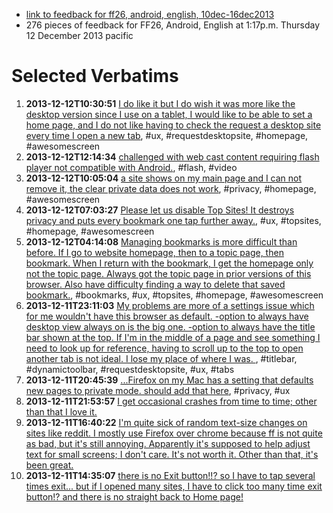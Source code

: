 * [link to feedback for ff26, android, english, 10dec-16dec2013](https://input.mozilla.org/en-US/?date_start=2013-12-10&date_end=2013-12-16&product=Firefox%20for%20Android&version=26.0.0&locale=en-US)
* 276 pieces of feedback for FF26, Android, English at 1:17p.m. Thursday 12 December 2013 pacific

# Selected Verbatims

1. **2013-12-12T10:30:51** [I do like it but I do wish it was more like the desktop version since I use on a tablet, I would like to be able to set a home page, and I do not like having to check the request a desktop site every time I open a new tab](https://input.mozilla.org/en-US/dashboard/response/4112186), #ux, #requestdesktopsite, #homepage, #awesomescreen
2. **2013-12-12T12:14:34** [challenged with web cast content requiring flash player not compatible with Android.](https://input.mozilla.org/en-US/dashboard/response/4112333), #flash, #video
3. **2013-12-12T10:05:04** [a site shows on my main page and I can not remove it, the clear private data does not work](https://input.mozilla.org/en-US/dashboard/response/4112137), #privacy, #homepage, #awesomescreen
4. **2013-12-12T07:03:27** [Please let us disable Top Sites! It destroys privacy and puts every bookmark one tap further away.](https://input.mozilla.org/en-US/dashboard/response/4111887), #ux, #topsites, #homepage, #awesomescreen
5. **2013-12-12T04:14:08** [ Managing bookmarks is more difficult than before. If I go to website homepage, then to a topic page, then bookmark. When I return with the bookmark, I get the homepage only not the topic page. Always got the topic page in prior versions of this browser. Also have difficulty finding a way to delete that saved bookmark.](https://input.mozilla.org/en-US/dashboard/response/4111669), #bookmarks, #ux, #topsites, #homepage, #awesomescreen
6. **2013-12-11T23:11:03** [My problems are more of a settings issue which for me wouldn't have this browser as default. -option to always have desktop view always on is the big one. -option to always have the title bar shown at the top. If I'm in the middle of a page and see something I need to look up for reference, having to scroll up to the top to open another tab is not ideal. I lose my place of where I was.
](https://input.mozilla.org/en-US/dashboard/response/4111352), #titlebar, #dynamictoolbar, #requestdesktopsite, #ux, #tabs
7. **2013-12-11T20:45:39** [...Firefox on my Mac has a setting that defaults new pages to private mode. should add that here](https://input.mozilla.org/en-US/dashboard/response/4111226), #privacy, #ux
8. **2013-12-11T21:53:57** [I get occasional crashes from time to time; other than that I love it.](https://input.mozilla.org/en-US/dashboard/response/4111282)
9. **2013-12-11T16:40:22** [I'm quite sick of random text-size changes on sites like reddit. I mostly use Firefox over chrome because ff is not quite as bad, but it's still annoying. Apparently it's supposed to help adjust text for small screens; I don't care. It's not worth it. Other than that, it's been great.](https://input.mozilla.org/en-US/dashboard/response/4110970)
10. **2013-12-11T14:35:07**  [there is no Exit button!!? so I have to tap several times exit... but if I opened many sites, I have to click too many time exit button!? and there is no straight back to Home page!](https://input.mozilla.org/en-US/dashboard/response/4110836)
